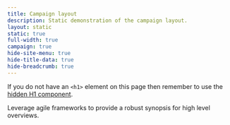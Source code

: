 ```yaml
---
title: Campaign layout
description: Static demonstration of the campaign layout.
layout: static
static: true
full-width: true
campaign: true
hide-site-menu: true
hide-title-data: true
hide-breadcrumb: true
---
```


If you do not have an `<h1>` element on this page then remember to use the [hidden H1 component](page-heading.html#hidden-main-heading).

Leverage agile frameworks to provide a robust synopsis for high level overviews. 
